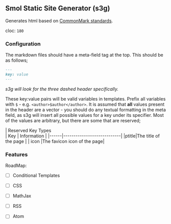 Smol Static Site Generator (s3g)
----
Generates html based on [CommonMark standards](https://spec.commonmark.org/0.30).

cloc: `180`

### Configuration
The markdown files should have a meta-field tag at the top. This should be as follows;

```md
---
key: value
---
```
*s3g will look for the three dashed header specifically.*

These key:value pairs will be valid variables in templates. Prefix all variables with `$` - e.g. `<author>$author</author>`. It is assumed that **all** values present in the header are a vector - you should do any textual formatting in the meta field, as s3g will insert all possible values for a key under its specifier. Most of the values are arbitrary, but there are some that are reserved;

|  Reserved Key Types              
| Key  | Information                |
|------|----------------------------|
|ptitle|The title of the page       |
| icon |The favicon icon of the page|

### Features
RoadMap:
 - [ ] Conditional Templates
 - [ ] CSS
 - [ ] MathJax
 - [ ] RSS
 - [ ] Atom

